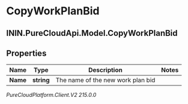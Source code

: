 # CopyWorkPlanBid

## ININ.PureCloudApi.Model.CopyWorkPlanBid

## Properties

|Name | Type | Description | Notes|
|------------ | ------------- | ------------- | -------------|
| **Name** | **string** | The name of the new work plan bid | |



_PureCloudPlatform.Client.V2 215.0.0_
